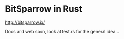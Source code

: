 # BitSparrow in Rust

http://bitsparrow.io/

Docs and web soon, look at test.rs for the general idea...
